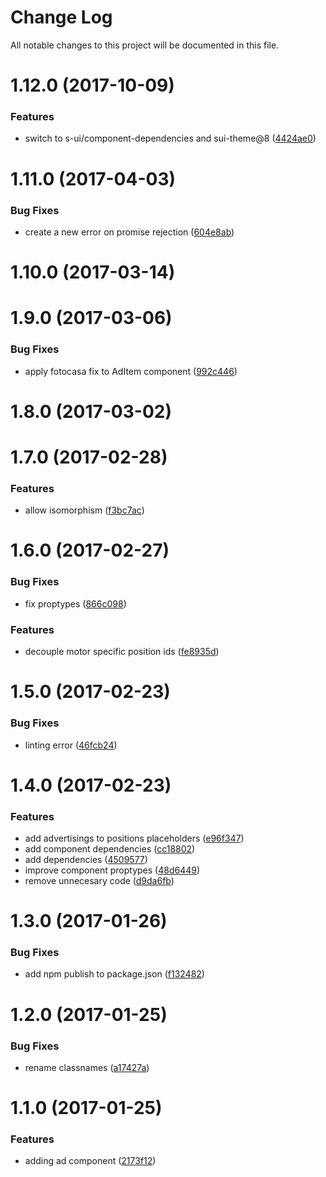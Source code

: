 # Change Log

All notable changes to this project will be documented in this file.

<a name="1.12.0"></a>
# 1.12.0 (2017-10-09)


### Features

* switch to s-ui/component-dependencies and sui-theme@8 ([4424ae0](https://github.com/SUI-Components/sui-components/commit/4424ae0))



<a name="1.11.0"></a>
# 1.11.0 (2017-04-03)


### Bug Fixes

* create a new error on promise rejection ([604e8ab](https://github.com/SUI-Components/sui-components/commit/604e8ab))



<a name="1.10.0"></a>
# 1.10.0 (2017-03-14)



<a name="1.9.0"></a>
# 1.9.0 (2017-03-06)


### Bug Fixes

* apply fotocasa fix to AdItem component ([992c446](https://github.com/SUI-Components/sui-components/commit/992c446))



<a name="1.8.0"></a>
# 1.8.0 (2017-03-02)



<a name="1.7.0"></a>
# 1.7.0 (2017-02-28)


### Features

* allow isomorphism ([f3bc7ac](https://github.com/SUI-Components/sui-components/commit/f3bc7ac))



<a name="1.6.0"></a>
# 1.6.0 (2017-02-27)


### Bug Fixes

* fix proptypes ([866c098](https://github.com/SUI-Components/sui-components/commit/866c098))


### Features

* decouple motor specific position ids ([fe8935d](https://github.com/SUI-Components/sui-components/commit/fe8935d))



<a name="1.5.0"></a>
# 1.5.0 (2017-02-23)


### Bug Fixes

* linting error ([46fcb24](https://github.com/SUI-Components/sui-components/commit/46fcb24))



<a name="1.4.0"></a>
# 1.4.0 (2017-02-23)


### Features

* add advertisings to positions placeholders ([e96f347](https://github.com/SUI-Components/sui-components/commit/e96f347))
* add component dependencies ([cc18802](https://github.com/SUI-Components/sui-components/commit/cc18802))
* add dependencies ([4509577](https://github.com/SUI-Components/sui-components/commit/4509577))
* improve component proptypes ([48d6449](https://github.com/SUI-Components/sui-components/commit/48d6449))
* remove unnecesary code ([d9da6fb](https://github.com/SUI-Components/sui-components/commit/d9da6fb))



<a name="1.3.0"></a>
# 1.3.0 (2017-01-26)


### Bug Fixes

* add npm publish to package.json ([f132482](https://github.com/SUI-Components/sui-components/commit/f132482))



<a name="1.2.0"></a>
# 1.2.0 (2017-01-25)


### Bug Fixes

* rename classnames ([a17427a](https://github.com/SUI-Components/sui-components/commit/a17427a))



<a name="1.1.0"></a>
# 1.1.0 (2017-01-25)


### Features

* adding ad component ([2173f12](https://github.com/SUI-Components/sui-components/commit/2173f12))



